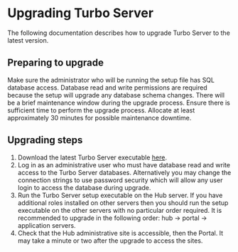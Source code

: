 # Upgrading Turbo Server

The following documentation describes how to upgrade Turbo Server to the latest version.

## Preparing to upgrade

Make sure the administrator who will be running the setup file has SQL database access. Database read and write permissions are required because the setup will upgrade any database schema changes. There will be a brief maintenance window during the upgrade process. Ensure there is sufficient time to perform the upgrade process. Allocate at least approximately 30 minutes for possible maintenance downtime.

## Upgrading steps

1. Download the latest Turbo Server executable [here](https://turbo.net/download).
2. Log in as an administrative user who must have database read and write access to the Turbo Server databases. Alternatively you may change the connection strings to use password security which will allow any user login to access the database during upgrade.
3. Run the Turbo Server setup executable on the Hub server. If you have additional roles installed on other servers then you should run the setup executable on the other servers with no particular order required. It is recommended to upgrade in the following order: hub -> portal -> application servers.
4. Check that the Hub administrative site is accessible, then the Portal. It may take a minute or two after the upgrade to access the sites.
